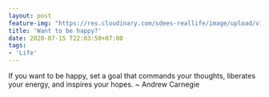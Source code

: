 ```yaml
---
layout: post
feature-img: "https://res.cloudinary.com/sdees-reallife/image/upload/v1555658919/sample_feature_img.png"
title: 'Want to be happy?'
date: 2020-07-15 T22:03:50+07:00
tags:
- 'Life'
---
```

If you want to be happy, set a goal that commands your thoughts, liberates your energy, and inspires your hopes. ~ Andrew Carnegie

<i class="fa fa-child" style="color:plum"></i>

